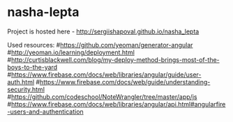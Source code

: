 # nasha-lepta

Project is hosted here - http://sergiishapoval.github.io/nasha_lepta

Used resources:
#https://github.com/yeoman/generator-angular
#http://yeoman.io/learning/deployment.html
#http://curtisblackwell.com/blog/my-deploy-method-brings-most-of-the-boys-to-the-yard
#https://www.firebase.com/docs/web/libraries/angular/guide/user-auth.html
#https://www.firebase.com/docs/web/guide/understanding-security.html
#https://github.com/codeschool/NoteWrangler/tree/master/app/js
#https://www.firebase.com/docs/web/libraries/angular/api.html#angularfire-users-and-authentication

